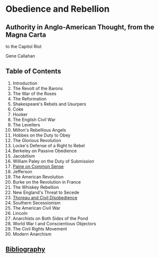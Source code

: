 # Obedience and Rebellion
## Authority in Anglo-American Thought, from the Magna Carta 
to the Capitol Riot

Gene Callahan

## Table of Contents

1. Introduction
1. The Revolt of the Barons
1. The War of the Roses
1. The Reformation
1. Shakespeare's Rebels and Usurpers
1. Coke
1. Hooker
1. The English Civil War
1. The Levellers
1. Milton's Rebellious Angels
1. Hobbes on the Duty to Obey
1. The Glorious Revolution
1. Locke's Defense of a Right to Rebel
1. Berkeley on Passive Obedience
1. Jacobitism
1. William Paley on the Duty of Submission
1. [Paine on Common Sense](chaps/paine.md)
1. Jefferson
1. The American Revolution
1. Burke on the Revolution in France
1. The Whiskey Rebellion
1. New England's Threat to Secede
1. [Thoreau and Civil Disobedience](chaps/thoreau.md)
1. Southern Secessionism
1. The American Civil War
1. Lincoln
1. Anarchists on Both Sides of the Pond
1. World War I and Conscientious Objectors
1. The Civil Rights Movement
1. Modern Anarchism

## [Bibliography](chaps/biblio.md)
